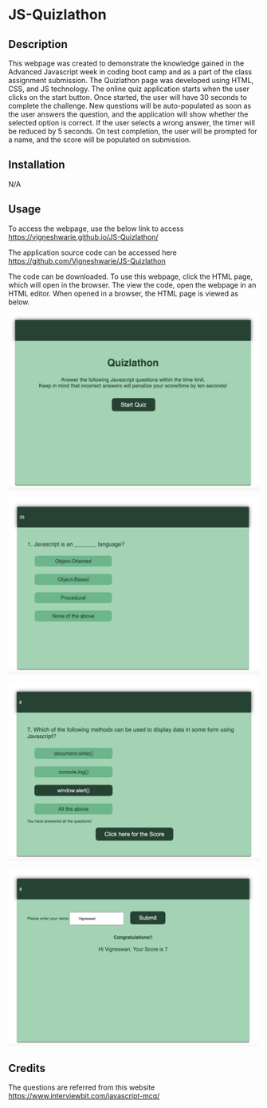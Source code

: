# JS-Quizlathon

## Description

This webpage was created to demonstrate the knowledge gained in the Advanced Javascript week in coding boot camp and as a part of the class assignment submission. The Quizlathon page was developed using HTML, CSS, and JS technology. The online quiz application starts when the user clicks on the start button. Once started, the user will have 30 seconds to complete the challenge. New questions will be auto-populated as soon as the user answers the question, and the application will show whether the selected option is correct. If the user selects a wrong answer, the timer will be reduced by 5 seconds. On test completion, the user will be prompted for a name, and the score will be populated on submission.

## Installation

N/A

## Usage

To access the webpage, use the below link to access https://vigneshwarie.github.io/JS-Quizlathon/

The application source code can be accessed here https://github.com/Vigneshwarie/JS-Quizlathon

The code can be downloaded. To use this webpage, click the HTML page, which will open in the browser. The view the code, open the webpage in an HTML editor. When opened in a browser, the HTML page is viewed as below.

![Alt text](assets/images/main.png)

![Alt text](assets/images/Image1.png)

![Alt text](assets/images/Image2.png)

![Alt text](assets/images/Image3.png)

## Credits

The questions are referred from this website https://www.interviewbit.com/javascript-mcq/
